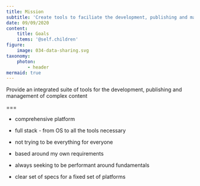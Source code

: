 ```yaml
---
title: Mission
subtitle: 'Create tools to faciliate the development, publishing and management of complex content'
date: 09/09/2020
content:
    title: Goals
    items: '@self.children'
figure:
    image: 034-data-sharing.svg
taxonomy:
    photon: 
        - header
mermaid: true
---
```


Provide an integrated suite of tools for the development, publishing and management of complex content

===

- comprehensive platform
- full stack - from OS to all the tools necessary

- not trying to be everything for everyone
- based around my own requirements
- always seeking to be performant around fundamentals
- clear set of specs for a fixed set of platforms


